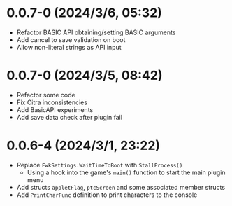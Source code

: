 # 0.0.7-0 (2024/3/6, 05:32)
- Refactor BASIC API obtaining/setting BASIC arguments
- Add cancel to save validation on boot
- Allow non-literal strings as API input

# 0.0.7-0 (2024/3/5, 08:42)
- Refactor some code
- Fix Citra inconsistencies
- Add BasicAPI experiments
- Add save data check after plugin fail

# 0.0.6-4 (2024/3/1, 23:22)

- Replace `FwkSettings.WaitTimeToBoot` with `StallProcess()`
    - Using a hook into the game's `main()` function to start the main plugin menu
- Add structs `appletFlag`, `ptcScreen` and some associated member structs
- Add `PrintCharFunc` definition to print characters to the console
